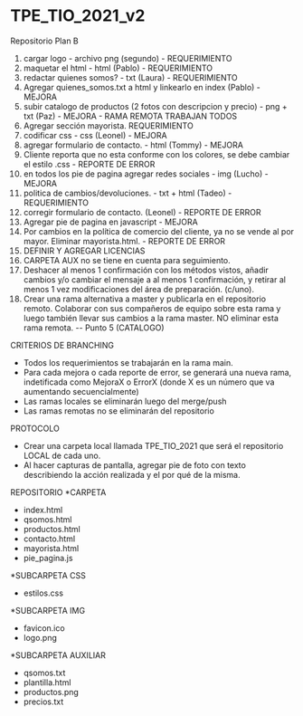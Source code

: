 # TPE_TIO_2021_v2
Repositorio Plan B

1. cargar logo - archivo png (segundo) - REQUERIMIENTO
2. maquetar el html - html (Pablo) - REQUERIMIENTO
3. redactar quienes somos? - txt (Laura)  - REQUERIMIENTO
4. Agregar quienes_somos.txt a html y linkearlo en index (Pablo) - MEJORA
5. subir catalogo de productos (2 fotos con descripcion y precio) - png + txt (Paz) - MEJORA - RAMA REMOTA TRABAJAN TODOS
6. Agregar sección mayorista.  REQUERIMIENTO
7. codificar css - css (Leonel) - MEJORA
8. agregar formulario de contacto. - html (Tommy) - MEJORA
9. Cliente reporta que no esta conforme con los colores, se debe cambiar el estilo .css - REPORTE DE ERROR
10. en todos los pie de pagina agregar redes sociales - img (Lucho) - MEJORA
11. politica de cambios/devoluciones. - txt + html (Tadeo) - REQUERIMIENTO
12. corregir formulario de contacto. (Leonel) - REPORTE DE ERROR
13. Agregar pie de pagina en javascript - MEJORA
14. Por cambios en la política de comercio del cliente, ya no se vende al por mayor. Eliminar mayorista.html.  - REPORTE DE ERROR
15. DEFINIR Y AGREGAR LICENCIAS
16. CARPETA AUX no se tiene en cuenta para seguimiento.
17. Deshacer al menos 1 confirmación con los métodos vistos, añadir cambios y/o cambiar el mensaje a al menos 1 confirmación, y retirar al menos 1 vez modificaciones del área de preparación. (c/uno).
18. Crear una rama alternativa a master y publicarla en el repositorio remoto. Colaborar con sus compañeros de equipo sobre esta rama y luego también llevar sus cambios a la rama master. NO eliminar esta rama remota. -- Punto 5 (CATALOGO)

CRITERIOS DE BRANCHING
* Todos los requerimientos se trabajarán en la rama main. 
* Para cada mejora o cada reporte de error, se generará una nueva rama, indetificada como MejoraX o ErrorX (donde X es un número que va aumentando secuencialmente)
* Las ramas locales se eliminarán luego del merge/push
* Las ramas remotas no se eliminarán del repositorio

PROTOCOLO
* Crear una carpeta local llamada TPE_TIO_2021 que será el repositorio LOCAL de cada uno.
* Al hacer capturas de pantalla, agregar pie de foto con texto describiendo la acción realizada y el por qué de la misma.

REPOSITORIO
*CARPETA 
   - index.html
   - qsomos.html
   - productos.html
   - contacto.html
   - mayorista.html
   - pie_pagina.js
 
*SUBCARPETA CSS
   - estilos.css
  
*SUBCARPETA IMG
   - favicon.ico
   - logo.png
   
*SUBCARPETA AUXILIAR
  - qsomos.txt
  - plantilla.html
  - productos.png
  - precios.txt

